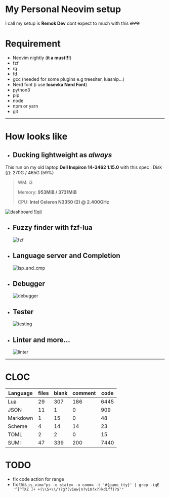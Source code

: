 # My Personal Neovim setup

I call my setup is **Remok Dev** dont expect to much with this ~~sh\*it~~

# Requirement

- Neovim nightly (**it a must!!!**)
- fzf
- rg
- fd
- gcc (needed for some plugins e.g treesiter, luasnip...)
- Nerd font (i use **Iosevka Nerd Font**)
- python3
- pip
- node
- npm or yarn
- git

---

# How looks like

- ## **Ducking lightweight as _always_**

This run on my old laptop **Dell Inspiron 14-3462 1.15.0** with this spec :
Disk (/): 270G / 465G (59%)

> WM: i3
>
> Memory: **953MiB / 3731MiB**
>
> CPU: **Intel Celeron N3350 (2) @ 2.400GHz**

![dashboard](https://github.com/lilwigy/nvim/assets/156510600/268867b6-24d1-43ea-8e38-19bc357be0e4)
![[oil](https://github.com/lilwigy/nvim/assets/156510600/e1d54054-eaf7-4a60-87fd-3f9bd093ea57)

- ## Fuzzy finder with fzf-lua
  ![fzf](https://github.com/lilwigy/nvim/assets/156510600/89959324-a41b-4a65-aeff-2ef56ebe62bf)
- ## Language server and Completion
  ![lsp_and_cmp](https://github.com/lilwigy/nvim/assets/156510600/de034837-78d5-471f-b107-e478e1e5b8dc)
- ## Debugger
  ![debugger](https://github.com/lilwigy/nvim/assets/156510600/0f614d62-b777-4645-862a-9ea200fbfdb1)
- ## Tester
  ![testing](https://github.com/lilwigy/nvim/assets/156510600/eccbea75-4c91-4480-9626-5e173a2c774a)
- ## Linter and more...
  ![linter](https://github.com/lilwigy/nvim/assets/156510600/f3a06373-dcdb-4a1d-9e5c-b20853f78285)

---

# CLOC

| Language | files | blank | comment | code |
| -------- | ----- | ----- | ------- | ---- |
| Lua      | 29    | 307   | 186     | 6445 |
| JSON     | 11    | 1     | 0       | 909  |
| Markdown | 1     | 15    | 0       | 48   |
| Scheme   | 4     | 14    | 14      | 23   |
| TOML     | 2     | 2     | 0       | 15   |
| SUM:     | 47    | 339   | 200     | 7440 |

# TODO

- fix code action for range
- fix this `is_vim="ps -o state= -o comm= -t '#{pane_tty}' | grep -iqE '^[^TXZ ]+ +(\\S+\\/)?g?(view|n?vim?x?)kdiff)?$'"`
